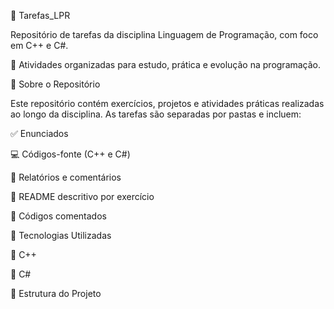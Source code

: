 📘 Tarefas_LPR

Repositório de tarefas da disciplina Linguagem de Programação, com foco em C++ e C#.

🧠 Atividades organizadas para estudo, prática e evolução na programação.

📌 Sobre o Repositório

Este repositório contém exercícios, projetos e atividades práticas realizadas ao longo da disciplina. As tarefas são separadas por pastas e incluem:

✅ Enunciados

💻 Códigos-fonte (C++ e C#)

📝 Relatórios e comentários

📄 README descritivo por exercício

💬 Códigos comentados 

🧰 Tecnologias Utilizadas

🔹 C++ 

🔸 C# 

📁 Estrutura do Projeto
